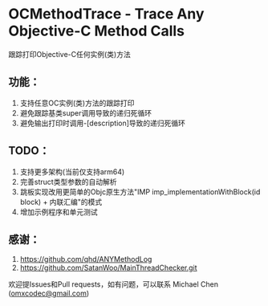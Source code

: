 # OCMethodTrace - Trace Any Objective-C Method Calls

跟踪打印Objective-C任何实例(类)方法

## 功能：
1. 支持任意OC实例(类)方法的跟踪打印
2. 避免跟踪基类super调用导致的递归死循环
3. 避免输出打印时调用-[description]导致的递归死循环

## TODO：
1. 支持更多架构(当前仅支持arm64)
2. 完善struct类型参数的自动解析
3. 跳板实现改用更简单的Objc原生方法"IMP imp_implementationWithBlock(id block) + 内联汇编"的模式
4. 增加示例程序和单元测试

## 感谢：
1. https://github.com/qhd/ANYMethodLog
2. https://github.com/SatanWoo/MainThreadChecker.git

欢迎提Issues和Pull requests，如有问题，可以联系 Michael Chen (omxcodec@gmail.com)